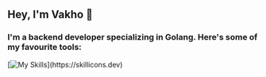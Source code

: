 ## Hey, I'm Vakho 👋
### I'm a backend developer specializing in Golang. Here's some of my favourite tools:

[![My Skills](https://skillicons.dev/icons?i=go,py,js,bash,neovim,git,docker,kubernetes,redis,postgres,mongodb,aws,)](https://skillicons.dev)

<!-- [![Harlok's WakaTime stats](https://github-readme-stats.vercel.app/api/wakatime?username=vvvakho)](https://github.com/anuraghazra/github-readme-stats) -->

<!-- [![Top Langs](https://github-readme-stats.vercel.app/api/top-langs/?username=vvvakho)](https://github.com/anuraghazra/github-readme-stats) -->

<!-- ![Anurag's GitHub stats](https://github-readme-stats.vercel.app/api?username=vvvakho&show_icons=true&theme=transparent) -->

<!--
**vvvakho/vvvakho** is a ✨ _special_ ✨ repository because its `README.md` (this file) appears on your GitHub profile.

Here are some ideas to get you started:

- 🔭 I’m currently working on ...
- 🌱 I’m currently learning ...
- 👯 I’m looking to collaborate on ...
- 🤔 I’m looking for help with ...
- 💬 Ask me about ...
- 📫 How to reach me: ...
- 😄 Pronouns: ...
- ⚡ Fun fact: ...
-->
